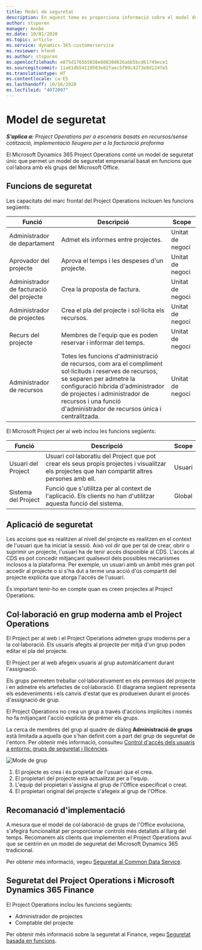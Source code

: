 ```yaml
---
title: Model de seguretat
description: En aquest tema es proporciona informació sobre el model de seguretat al Dynamics 365 Project Operations.
author: stsporen
manager: Annbe
ms.date: 10/01/2020
ms.topic: article
ms.service: dynamics-365-customerservice
ms.reviewer: kfend
ms.author: stsporen
ms.openlocfilehash: e875d1765b5038e60830d626abb5bcd61749ece1
ms.sourcegitcommit: 11a61db54119503e82faec5f99c4273e8d1247e5
ms.translationtype: HT
ms.contentlocale: ca-ES
ms.lasthandoff: 10/16/2020
ms.locfileid: "4072097"
---
```

# <a name="security-model"></a>Model de seguretat

_**S'aplica a:** Project Operations per a escenaris basats en recursos/sense cotització, implementació lleugera per a la facturació proforma_

El Microsoft Dynamics 365 Project Operations conté un model de seguretat únic que permet un model de seguretat empresarial basat en funcions que col·labora amb els grups del Microsoft Office. 


## <a name="security-roles"></a>Funcions de seguretat
Les capacitats del marc frontal del Project Operations inclouen les funcions següents:

| Funció                          | Descripció                                                                                                                                                                 | Scope |
|-------------------------------|-----------------------------------------------------------------------------------------------------------------------------------------------------------------------------|------|
| Administrador de departament              | Admet els informes entre projectes.                                                                                                            | Unitat de negoci              |
| Aprovador del projecte              | Aprova el temps i les despeses d'un projecte.                                                                                                                              | Unitat de negoci |
| Administrador de facturació del projecte | Crea la proposta de factura.                                                                                                                                                 | Unitat de negoci |
| Administrador de projectes               | Crea el pla del projecte i sol·licita els recursos.                                                                                                                              | Unitat de negoci |
| Recurs del projecte              | Membres de l'equip que es poden reservar i informar del temps.                                                                                                          | Unitat de negoci|
| Administrador de recursos              | Totes les funcions d'administració de recursos, com ara el compliment sol·licituds i reserves de recursos, se separen per admetre la configuració híbrida d'administrador de projectes i administrador de recursos i una funció d'administrador de recursos única i centralitzada. | Unitat de negoci |


El Microsoft Project per al web inclou les funcions següents:

| Funció           | Descripció                                                                                                        | Scope  |
|----------------|--------------------------------------------------------------------------------------------------------------------|--------|
| Usuari del Project   | Usuari col·laboratiu del Project que pot crear els seus propis projectes i visualitzar els projectes que han compartit altres persones amb ell. | Usuari   |
| Sistema del Project | Funció que s'utilitza per al context de l'aplicació. Els clients no han d'utilitzar aquesta funció del sistema.                                    | Global |

## <a name="security-enforcement"></a>Aplicació de seguretat
Les accions que es realitzen al nivell del projecte es realitzen en el context de l'usuari que ha iniciat la sessió. Això vol dir que per tal de crear, obrir o suprimir un projecte, l'usuari ha de tenir accés disponible al CDS. L'accés al CDS es pot concedir mitjançant qualsevol dels possibles mecanismes inclosos a la plataforma. Per exemple, un usuari amb un àmbit més gran pot accedir al projecte o si s'ha dut a terme una acció d'ús compartit del projecte explícita que atorga l'accés de l'usuari.

És important tenir-ho en compte quan es creen projectes al Project Operations.

## <a name="modern-group-collaboration-with-project-operations"></a>Col·laboració en grup moderna amb el Project Operations
El Project per al web i el Project Operations admeten grups moderns per a la col·laboració. Els usuaris afegits al projecte per mitjà d'un grup poden editar el pla del projecte.

El Project per al web afegeix usuaris al grup automàticament durant l'assignació.

Els grups permeten treballar col·laborativament en els permisos del projecte i en admetre els artefactes de col·laboració. El diagrama següent representa els esdeveniments i els canvis d'estat que es produeixen durant el procés d'assignació de grup.

El Project Operations no crea un grup a través d'accions implícites i només ho fa mitjançant l'acció explícita de prémer els grups.

La cerca de membres del grup al quadre de diàleg **Administració de grups** està limitada a aquells que s'han definit com a part del grup de seguretat de l'entorn. Per obtenir més informació, consulteu [Control d'accés dels usuaris a entorns: grups de seguretat i llicències](https://docs.microsoft.com/power-platform/admin/control-user-access).

![Mode de grup](./media/groupsmode.png)

1. El projecte es crea i és propietat de l'usuari que el crea.
2. El propietari del projecte està actualitzat per a l'equip.
3. L'equip del propietari s'assigna al grup de l'Office especificat o creat.
4. El propietari original del projecte s'afegeix al grup de l'Office.

## <a name="deployment-recommendation"></a>Recomanació d'implementació
A mesura que el model de col·laboració de grups de l'Office evoluciona, s'afegirà funcionalitat per proporcionar controls més detallats al llarg del temps. Recomanem als clients que implementen el Project Operations avui que se centrin en un model de seguretat del Microsoft Dynamics 365 tradicional.

Per obtenir més informació, vegeu [Seguretat al Common Data Service](https://docs.microsoft.com/power-platform/admin/wp-security).

## <a name="project-operations-and-microsoft-dynamics-365-finance-security"></a>Seguretat del Project Operations i Microsoft Dynamics 365 Finance
El Project Operations inclou les funcions següents:

- Administrador de projectes
- Comptable del projecte

Per obtenir més informació sobre la seguretat al Finance, vegeu [Seguretat basada en funcions](https://docs.microsoft.com/dynamics365/fin-ops-core/dev-itpro/sysadmin/role-based-security).


